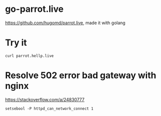 # go-parrot.live
https://github.com/hugomd/parrot.live, made it with golang

# Try it
```shell
curl parrot.hellp.live
```

# Resolve 502 error bad gateway with nginx
https://stackoverflow.com/a/24830777

```shell
setsebool -P httpd_can_network_connect 1
```
